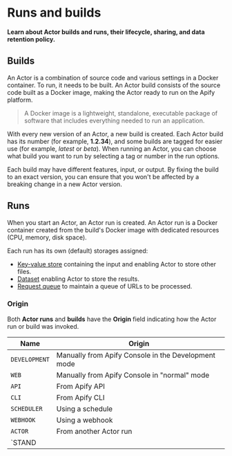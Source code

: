 # Runs and builds

**Learn about Actor builds and runs, their lifecycle, sharing, and data retention policy.**

## Builds

An Actor is a combination of source code and various settings in a Docker container. To run, it needs to be built. An Actor build consists of the source code built as a Docker image, making the Actor ready to run on the Apify platform.

> A Docker image is a lightweight, standalone, executable package of software that includes everything needed to run an application.

With every new version of an Actor, a new build is created. Each Actor build has its number (for example, **1.2.34**), and some builds are tagged for easier use (for example, _latest_ or _beta_). When running an Actor, you can choose what build you want to run by selecting a tag or number in the run options.

Each build may have different features, input, or output. By fixing the build to an exact version, you can ensure that you won't be affected by a breaking change in a new Actor version.

## Runs

When you start an Actor, an Actor run is created. An Actor run is a Docker container created from the build's Docker image with dedicated resources (CPU, memory, disk space).

Each run has its own (default) storages assigned:

- [Key-value store](/platform/storage/key-value-store) containing the input and enabling Actor to store other files.
- [Dataset](/platform/storage/dataset) enabling Actor to store the results.
- [Request queue](/platform/storage/request-queue) to maintain a queue of URLs to be processed.

### Origin

Both **Actor runs** and **builds** have the **Origin** field indicating how the Actor run or build was invoked.

| Name | Origin |
|------|--------|
| `DEVELOPMENT` | Manually from Apify Console in the Development mode |
| `WEB` | Manually from Apify Console in "normal" mode |
| `API` | From Apify API |
| `CLI` | From Apify CLI |
| `SCHEDULER` | Using a schedule |
| `WEBHOOK` | Using a webhook |
| `ACTOR` | From another Actor run |
| `STAND